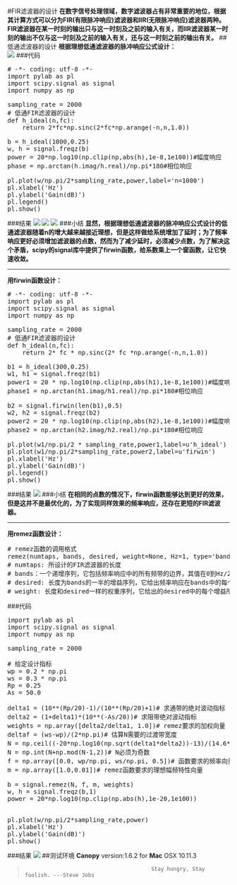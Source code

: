 #FIR滤波器的设计
**在数字信号处理领域，数字滤波器占有非常重要的地位，根据其计算方式可以分为FIR(有限脉冲响应)滤波器和IIR(无限脉冲响应)滤波器两种。FIR滤波器在某一时刻的输出只与这一时刻及之前的输入有关，而IIR滤波器某一时刻的输出不仅与这一时刻及之前的输入有关，还与这一时刻之前的输出有关。**
##低通滤波器的设计
**根据理想低通滤波器的脉冲响应公式设计：**   
![](https://github.com/Lovingmylove/python.sc/raw/master/scipy/ideal.png)
###代码
<pre>
# -*- coding: utf-8 -*-
import pylab as pl
import scipy.signal as signal
import numpy as np

sampling_rate = 2000
# 低通FIR滤波器的设计
def h_ideal(n,fc):
    return 2*fc*np.sinc(2*fc*np.arange(-n,n,1.0))

b = h_ideal(1000,0.25)
w, h = signal.freqz(b)
power = 20*np.log10(np.clip(np,abs(h),1e-8,1e100))#幅度响应
phase = np.arctan(h.imag/h.real)/np.pi*180#相位响应

pl.plot(w/np.pi/2*sampling_rate,power,label='n=1000')
pl.xlabel('Hz')
pl.ylabel('Gain(dB)')
pl.legend()
pl.show()
</pre>
###结果
![](https://github.com/Lovingmylove/python.sc/raw/master/scipy/LPF-1.png)
![](https://github.com/Lovingmylove/python.sc/raw/master/scipy/LPF-2.png)
![](https://github.com/Lovingmylove/python.sc/raw/master/scipy/LPF-3.png)
###小结
**显然，根据理想低通滤波器的脉冲响应公式设计的低通滤波器随着n的增大越来越接近理想，但是这样做给系统增加了延时；为了频率响应更好必须增加滤波器的点数，然而为了减少延时，必须减少点数，为了解决这个矛盾，scipy的signal库中提供了firwin函数，给系数乘上一个窗函数，让它快速收敛。**   
****
**用firwin函数设计：**
<pre>
# -*- coding: utf-8 -*-
import pylab as pl
import scipy.signal as signal
import numpy as np

sampling_rate = 2000
# 低通FIR滤波器的设计
def h_ideal(n,fc):
    return 2* fc * np.sinc(2* fc *np.arange(-n,n,1.0))

b1 = h_ideal(300,0.25)
w1, h1 = signal.freqz(b1)
power1 = 20 * np.log10(np.clip(np,abs(h1),1e-8,1e100))#幅度响应
phase1 = np.arctan(h1.imag/h1.real)/np.pi*180#相位响应

b2 = signal.firwin(len(b1),0.5)
w2, h2 = signal.freqz(b2)
power2 = 20 * np.log10(np.clip(np,abs(h2),1e-8,1e100))#幅度响应
phase2 = np.arctan(h2.imag/h2.real)/np.pi*180#相位响应

pl.plot(w1/np.pi/2 * sampling_rate,power1,label=u'h_ideal')
pl.plot(w1/np.pi/2*sampling_rate,power2,label=u'firwin')
pl.xlabel('Hz')
pl.ylabel('Gain(dB)')
pl.legend()
pl.show()
</pre>
###结果
![](https://github.com/Lovingmylove/python.sc/raw/master/scipy/LPF-4.png)
###小结
**在相同的点数的情况下，firwin函数能够达到更好的效果，但是这并不是最优化的，为了实现同样效果的频率响应，还存在更短的FIR滤波器。**
****
**用remez函数设计：**
<pre>
# remez函数的调用格式
remez(numtaps, bands, desired, weight=None, Hz=1, type='bandpass', maxiter=25, grid_density=16)
# numtaps: 所设计的FIR滤波器的长度
# bands：一个递增序列，它包括频率响应中的所有频带的边界，其值在0到Hz/2之间
# desired: 长度为bands的一半的增益序列，它给出频率响应在bands中的每个频带的增益值，由它来控制滤波器的类型
# weight: 长度和desired一样的权重序列，它给出的desired中的每个增益所占的比重
</pre>
###代码
<pre>
import pylab as pl
import scipy.signal as signal
import numpy as np

sampling_rate = 2000

# 给定设计指标
wp = 0.2 * np.pi
ws = 0.3 * np.pi
Rp = 0.25
As = 50.0

delta1 = (10**(Rp/20)-1)/(10**(Rp/20)+1)# 求通带的绝对波动指标
delta2 = (1+delta1)*(10**(-As/20))# 求阻带绝对波动指标
weights = np.array([delta2/delta1, 1.0])# remez要求的加权向量
deltaf = (ws-wp)/(2*np.pi)# 估算N需要的过渡带宽度
N = np.ceil((-20*np.log10(np.sqrt(delta1*delta2))-13)/(14.6*deltaf)+1)# 估算N
N = np.int(N+np.mod(N-1,2))# N必须为奇数
f = np.array([0.0, wp/np.pi, ws/np.pi, 0.5])# 函数要求的频率向量
m = np.array([1.0,0.01])# remez函数要求的理想幅频特性向量

b = signal.remez(N, f, m, weights)
w, h = signal.freqz(b,1)
power = 20*np.log10(np.clip(np.abs(h),1e-20,1e100))


pl.plot(w/np.pi/2*sampling_rate,power)
pl.xlabel('Hz')
pl.ylabel('Gain(dB)')
pl.show()
</pre>
###结果
![](https://github.com/Lovingmylove/python.sc/raw/master/scipy/LPF-5.png)
##测试环境
**Canopy** version:1.6.2 for **Mac** OSX 10.11.3
>                                             Stay hungry, Stay foolish. ---Steve Jobs
